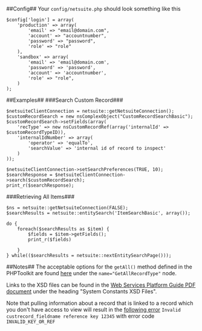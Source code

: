 ##Config##
Your `config/netsuite.php` should look something like this

	$config['login'] = array(
		'production' => array(
			'email' => "email@domain.com",
		    'account' => "accountnumber",
		    'password' => "password",
		    'role' => "role"
		),
		'sandbox' => array(
			'email' => 'email@domain.com',
			'password' => 'password',
		    'account' => 'accountnumber',
		    'role' => "role",
		)
	);

##Examples##
###Search Custom Record###

	$netsuiteClientConnection = netsuite::getNetsuiteConnection();
	$customRecordSearch = new nsComplexObject("CustomRecordSearchBasic");
	$customRecordSearch->setFields(array(
		'recType' => new nsCustomRecordRef(array('internalId' => $customRecordTypeID)),
		'internalIdNumber' => array(
			'operator' => 'equalTo',
			'searchValue' => 'internal id of record to inspect'
		)
	));
	
	$netsuiteClientConnection->setSearchPreferences(TRUE, 10);
	$searchResponse = $netsuiteClientConnection->search($customRecordSearch);
	print_r($searchResponse);

###Retrieving All Items###

	$ns = netsuite::getNetsuiteConnection(FALSE);
	$searchResults = netsuite::entitySearch('ItemSearchBasic', array());

	do {
		foreach($searchResults as $item) {
			$fields = $item->getFields();
			print_r($fields)
		
		}
	} while(($searchResults = netsuite::nextEntitySearchPage()));

##Notes##
The acceptable options for the `getAll()` method defined in the PHPToolkit are found [here](https://webservices.netsuite.com/xsd/platform/v2010_2_0/coreTypes.xsd) under the `name="GetAllRecordType"` node.

Links to the XSD files can be found in the [Web Services Platform Guide PDF document](http://www.netsuite.com/portal/partners/integration/download/SuiteTalkWebServicesPlatformGuide_2011.1.pdf) under the heading "System Constants XSD Files".

Note that pulling information about a record that is linked to a record which you don't have access to view will result in the [following error](http://usergroup.netsuite.com/users/showthread.php?t=28090) `Invalid custrecord_fieldname reference key 12345` with error code `INVALID_KEY_OR_REF`
